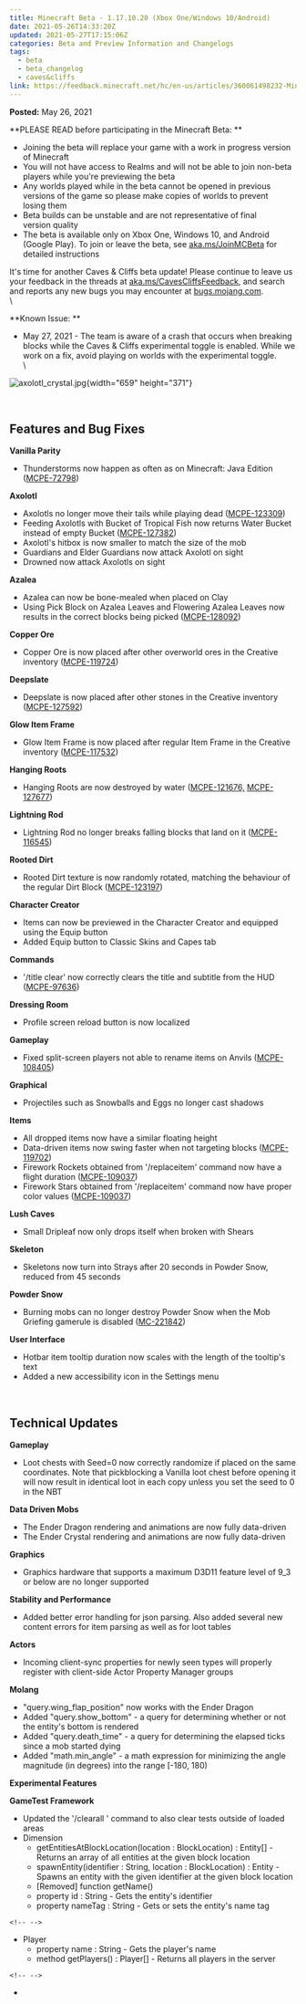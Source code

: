 ```yaml
---
title: Minecraft Beta - 1.17.10.20 (Xbox One/Windows 10/Android)
date: 2021-05-26T14:33:20Z
updated: 2021-05-27T17:15:06Z
categories: Beta and Preview Information and Changelogs
tags:
  - beta
  - beta_changelog
  - caves&cliffs
link: https://feedback.minecraft.net/hc/en-us/articles/360061498232-Minecraft-Beta-1-17-10-20-Xbox-One-Windows-10-Android-
---
```


**Posted:** May 26, 2021

**PLEASE READ before participating in the Minecraft Beta: **

-   Joining the beta will replace your game with a work in progress version of Minecraft 
-   You will not have access to Realms and will not be able to join non-beta players while you\'re previewing the beta
-   Any worlds played while in the beta cannot be opened in previous versions of the game so please make copies of worlds to prevent losing them 
-   Beta builds can be unstable and are not representative of final version quality 
-   The beta is available only on Xbox One, Windows 10, and Android (Google Play). To join or leave the beta, see [aka.ms/JoinMCBeta](https://aka.ms/JoinMCBeta) for detailed instructions

It\'s time for another Caves & Cliffs beta update! Please continue to leave us your feedback in the threads at [aka.ms/CavesCliffsFeedback](https://aka.ms/CavesCliffsFeedback), and search and reports any new bugs you may encounter at [bugs.mojang.com](https://bugs.mojang.com/).\
\

**Known Issue: **

-   May 27, 2021 - The team is aware of a crash that occurs when breaking blocks while the Caves & Cliffs experimental toggle is enabled. While we work on a fix, avoid playing on worlds with the experimental toggle.\
    \

![axolotl_crystal.jpg](https://feedback.minecraft.net/hc/article_attachments/360096550071/axolotl_crystal.jpg){width="659" height="371"}

 

## **Features and Bug Fixes**

**Vanilla Parity**

-   Thunderstorms now happen as often as on Minecraft: Java Edition ([MCPE-72798](https://bugs.mojang.com/browse/MCPE-72798))

**Axolotl**

-   Axolotls no longer move their tails while playing dead ([MCPE-123309](https://bugs.mojang.com/browse/MCPE-123309))
-   Feeding Axolotls with Bucket of Tropical Fish now returns Water Bucket instead of empty Bucket ([MCPE-127382](https://bugs.mojang.com/browse/MCPE-127382))
-   Axolotl\'s hitbox is now smaller to match the size of the mob
-   Guardians and Elder Guardians now attack Axolotl on sight
-   Drowned now attack Axolotls on sight

**Azalea**

-   Azalea can now be bone-mealed when placed on Clay
-   Using Pick Block on Azalea Leaves and Flowering Azalea Leaves now results in the correct blocks being picked ([MCPE-128092](https://bugs.mojang.com/browse/MCPE-128092))

**Copper Ore**

-   Copper Ore is now placed after other overworld ores in the Creative inventory ([MCPE-119724](https://bugs.mojang.com/browse/MCPE-119724))

**Deepslate**

-   Deepslate is now placed after other stones in the Creative inventory ([MCPE-127592](https://bugs.mojang.com/browse/MCPE-127592))

**Glow Item Frame**

-   Glow Item Frame is now placed after regular Item Frame in the Creative inventory ([MCPE-117532](https://bugs.mojang.com/browse/MCPE-117532))

**Hanging Roots**

-   Hanging Roots are now destroyed by water ([MCPE-121676,](https://bugs.mojang.com/browse/MCPE-121676) [MCPE-127677](https://bugs.mojang.com/browse/MCPE-127677))

**Lightning Rod**

-   Lightning Rod no longer breaks falling blocks that land on it ([MCPE-116545](https://bugs.mojang.com/browse/MCPE-116545))

**Rooted Dirt**

-   Rooted Dirt texture is now randomly rotated, matching the behaviour of the regular Dirt Block ([MCPE-123197](https://bugs.mojang.com/browse/MCPE-123197))

**Character Creator**

-   Items can now be previewed in the Character Creator and equipped using the Equip button
-   Added Equip button to Classic Skins and Capes tab

**Commands**

-   \'/title clear\' now correctly clears the title and subtitle from the HUD ([MCPE-97636](https://bugs.mojang.com/browse/MCPE-97636))

**Dressing Room**

-   Profile screen reload button is now localized

**Gameplay**

-   Fixed split-screen players not able to rename items on Anvils ([MCPE-108405](https://bugs.mojang.com/browse/MCPE-108405))

**Graphical**

-   Projectiles such as Snowballs and Eggs no longer cast shadows

**Items**

-   All dropped items now have a similar floating height
-   Data-driven items now swing faster when not targeting blocks ([MCPE-119702](https://bugs.mojang.com/browse/MCPE-119702))
-   Firework Rockets obtained from \'/replaceitem\' command now have a flight duration ([MCPE-109037](https://bugs.mojang.com/browse/MCPE-109037))
-   Firework Stars obtained from \'/replaceitem\' command now have proper color values ([MCPE-109037](https://bugs.mojang.com/browse/MCPE-109037))

**Lush Caves**

-   Small Dripleaf now only drops itself when broken with Shears

**Skeleton**

-   Skeletons now turn into Strays after 20 seconds in Powder Snow, reduced from 45 seconds

**Powder Snow**

-   Burning mobs can no longer destroy Powder Snow when the Mob Griefing gamerule is disabled ([MC-221842](https://bugs.mojang.com/browse/MC-221842))

**User Interface**

-   Hotbar item tooltip duration now scales with the length of the tooltip\'s text
-   Added a new accessibility icon in the Settings menu

 

## **Technical Updates**

**Gameplay**

-   Loot chests with Seed=0 now correctly randomize if placed on the same coordinates. Note that pickblocking a Vanilla loot chest before opening it will now result in identical loot in each copy unless you set the seed to 0 in the NBT

**Data Driven Mobs**

-   The Ender Dragon rendering and animations are now fully data-driven
-   The Ender Crystal rendering and animations are now fully data-driven

**Graphics**

-   Graphics hardware that supports a maximum D3D11 feature level of 9_3 or below are no longer supported

**Stability and Performance**

-   Added better error handling for json parsing. Also added several new content errors for item parsing as well as for loot tables

**Actors**

-   Incoming client-sync properties for newly seen types will properly register with client-side Actor Property Manager groups

**Molang**

-   \"query.wing_flap_position\" now works with the Ender Dragon
-   Added \"query.show_bottom\" - a query for determining whether or not the entity\'s bottom is rendered
-   Added \"query.death_time\" - a query for determining the elapsed ticks since a mob started dying
-   Added \"math.min_angle\" - a math expression for minimizing the angle magnitude (in degrees) into the range \[-180, 180)

**Experimental Features**

**GameTest Framework**

-   Updated the \'/clearall \' command to also clear tests outside of loaded areas
-   Dimension
    -   getEntitiesAtBlockLocation(location : BlockLocation) : Entity\[\] - Returns an array of all entities at the given block location
    -   spawnEntity(identifier : String, location : BlockLocation) : Entity - Spawns an entity with the given identifier at the given block location
    -   \[Removed\] function getName()
    -   property id : String - Gets the entity\'s identifier
    -   property nameTag : String - Gets or sets the entity\'s name tag

```{=html}
<!-- -->
```
-   Player
    -   property name : String - Gets the player\'s name
    -   method getPlayers() : Player\[\] - Returns all players in the server

```{=html}
<!-- -->
```
-
